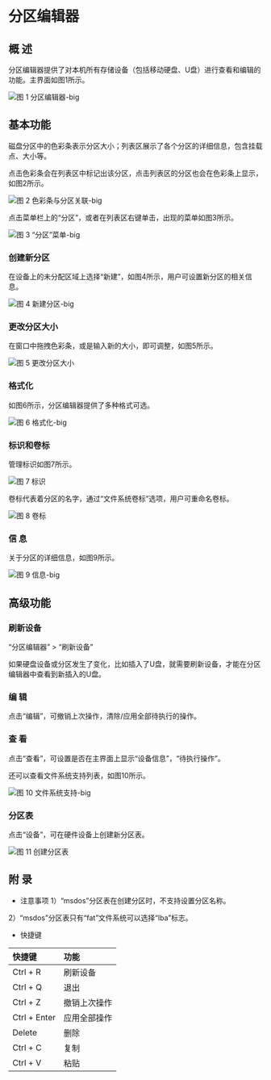 # 分区编辑器
## 概 述
分区编辑器提供了对本机所有存储设备（包括移动硬盘、U盘）进行查看和编辑的功能。主界面如图1所示。

![图 1 分区编辑器-big](image/1.png)
<br>

## 基本功能
磁盘分区中的色彩条表示分区大小；列表区展示了各个分区的详细信息，包含挂载点、大小等。

点击色彩条会在列表区中标记出该分区，点击列表区的分区也会在色彩条上显示，如图2所示。

![图 2 色彩条与分区关联-big](image/2.png)

点击菜单栏上的“分区”，或者在列表区右键单击，出现的菜单如图3所示。

![图 3 “分区”菜单-big](image/3.png)

### 创建新分区
在设备上的未分配区域上选择“新建”，如图4所示，用户可设置新分区的相关信息。

![图 4 新建分区-big](image/4.png)

### 更改分区大小
在窗口中拖拽色彩条，或是输入新的大小，即可调整，如图5所示。

![图 5 更改分区大小](image/5.png)

### 格式化
如图6所示，分区编辑器提供了多种格式可选。

![图 6 格式化-big](image/6.png)

### 标识和卷标
管理标识如图7所示。

![图 7 标识](image/7.png)

卷标代表着分区的名字，通过“文件系统卷标”选项，用户可重命名卷标。

![图 8 卷标](image/8.png)

### 信 息
关于分区的详细信息，如图9所示。

![图 9 信息-big](image/9.png)
<br>

## 高级功能
### 刷新设备
“分区编辑器” > “刷新设备”

如果硬盘设备或分区发生了变化，比如插入了U盘，就需要刷新设备，才能在分区编辑器中查看到新插入的U盘。

### 编 辑
点击“编辑”，可撤销上次操作，清除/应用全部待执行的操作。

### 查 看
点击“查看”，可设置是否在主界面上显示“设备信息”，“待执行操作”。

还可以查看文件系统支持列表，如图10所示。

![图 10 文件系统支持-big](image/10.png)

### 分区表
点击“设备”，可在硬件设备上创建新分区表。

![图 11 创建分区表](image/11.png)
<br/>


## 附 录
- 注意事项
1）“msdos”分区表在创建分区时，不支持设置分区名称。

2）“msdos”分区表只有“fat”文件系统可以选择“lba”标志。

- 快捷键

| 快捷键 | 功能 |
| :------------ | :------------ |
|Ctrl + R | 刷新设备|
|Ctrl + Q | 退出|
|Ctrl + Z | 撤销上次操作|
|Ctrl + Enter | 应用全部操作|
|Delete | 删除|
|Ctrl + C | 复制|
|Ctrl + V | 粘贴|

<br/><br/><br/><br/>
